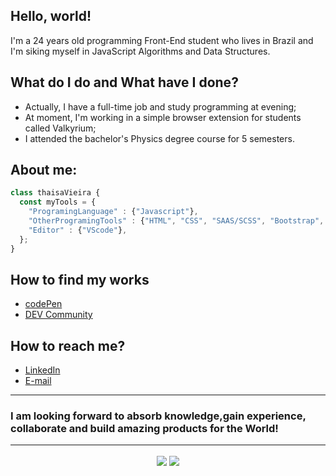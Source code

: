  <h2> Hello, world! </h2>


I'm a 24 years old programming Front-End student who lives in Brazil and I'm siking myself in JavaScript Algorithms and Data Structures.

<h2> What do I do and What have I done? </h2>
<ul>
 <li>Actually, I have a full-time job and study programming at evening;</li>
 <li>At moment, I'm working in a simple browser extension for students called Valkyrium;</li>
<li>I attended the bachelor's Physics degree course for 5 semesters.</li>
</ul>

 <h2> About me: </h2>

``` JavaScript
class thaisaVieira {       
  const myTools = {  
    "ProgramingLanguage" : {"Javascript"},
    "OtherProgramingTools" : {"HTML", "CSS", "SAAS/SCSS", "Bootstrap", "Tailwind CSS"},
    "Editor" : {"VScode"},
  };
}
```

<h2>How to find my works</h2>
<ul>
<li> <a href = "https://codepen.io/thaisavieira"> codePen </a> </li>
<li> <a href = "https://dev.to/thaisavieira"> DEV Community </a> </li>
</ul>


<h2>How to reach me?</h2>
<ul>
 <li> <a href = "www.linkedin.com/in/thaisa-de-jesus-vieira"> LinkedIn </a> </li>
 <li> <a href = "mailto:thaisavieira.dev@outlook.com.com"> E-mail </a> </li>
 </ul>
 
<hr>
<h3> I am looking forward to absorb knowledge,gain experience, collaborate and build amazing products for the World!</h3>
<hr>

<div>
 <center>
  <img align="center" src="https://github-readme-stats.vercel.app/api?username=thaisavieira&theme=bear" /> 
  <img align="center" src="https://github-readme-stats.vercel.app/api/top-langs/?username=thaisavieira&layout=compact&theme=bear" />
 </center>
</div>
